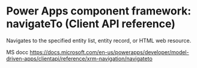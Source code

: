 # Power Apps component framework: navigateTo (Client API reference)

Navigates to the specified entity list, entity record, or HTML web resource.

MS docc https://docs.microsoft.com/en-us/powerapps/developer/model-driven-apps/clientapi/reference/xrm-navigation/navigateto

